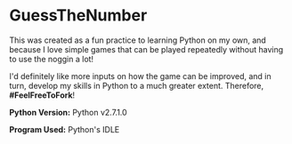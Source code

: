 # GuessTheNumber

This was created as a fun practice to learning Python on my own, and because I love simple games that can be played repeatedly without having to use the noggin a lot!

I'd definitely like more inputs on how the game can be improved, and in turn, develop my skills in Python to a much greater extent. Therefore, **#FeelFreeToFork**!

**Python Version:** Python v2.7.1.0

**Program Used:** Python's IDLE
